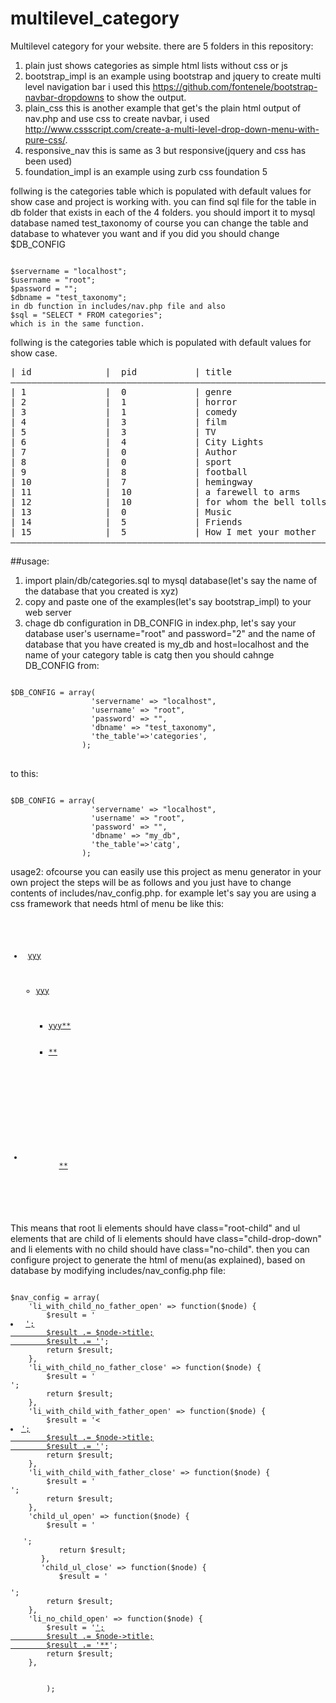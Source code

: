 # multilevel_category

Multilevel category for your website.
there are 5 folders in this repository:


1. plain just shows categories as simple html lists without css or js
2. bootstrap_impl is an example using bootstrap and jquery to create multi level navigation bar i used this https://github.com/fontenele/bootstrap-navbar-dropdowns to show the output. 
3. plain_css this is another example that get's the plain html output of nav.php and use css to create navbar,  i used http://www.cssscript.com/create-a-multi-level-drop-down-menu-with-pure-css/.
4. responsive_nav this is same as 3 but responsive(jquery and css has been used)
5. foundation_impl is an example using zurb css foundation 5


follwing is the categories table which is populated with default values for show case and project is working with.
you can find sql file for the table in db folder that exists in each of the 4 folders.
you should import it to mysql database named test_taxonomy of course
you can change the table and database to whatever you want and if you did you should change $DB_CONFIG 
<pre><code>
$servername = "localhost"; 
$username = "root"; 
$password = ""; 
$dbname = "test_taxonomy"; 
in db function in includes/nav.php file and also 
$sql = "SELECT * FROM categories";
which is in the same function.
</code></pre>
follwing is the categories table which is populated with default values for show case.
<pre>
| id              |  pid           | title            
——————————————————————————————————————————————————————————————
| 1               |  0             | genre                   |      
| 2               |  1             | horror                  |     
| 3               |  1             | comedy                  |     
| 4               |  3             | film                    |     
| 5               |  3             | TV                      |     
| 6               |  4             | City Lights             |
| 7               |  0             | Author                  |
| 8               |  0             | sport                   |
| 9               |  8             | football                |
| 10              |  7             | hemingway               |
| 11              |  10            | a farewell to arms      |
| 12              |  10            | for whom the bell tolls |
| 13              |  0             | Music                   |
| 14              |  5             | Friends                 |
| 15              |  5             | How I met your mother   |
——————————————————————————————————————————————————————————————
</pre>

##usage:


1. import plain/db/categories.sql to mysql database(let's say the name of the database that you created is xyz)
2. copy and paste one of the examples(let's say bootstrap_impl) to your web server
3. chage db configuration in DB\_CONFIG in index.php, let's say your database user's username="root" and password="2" and the name of database that you have created is my\_db and host=localhost and the name of your category table is catg then you should cahnge DB\_CONFIG from:
<pre>
<code>
$DB_CONFIG = array(
	              'servername' => "localhost",
	              'username' => "root", 
	              'password' => "",
	              'dbname' => "test_taxonomy",
	              'the_table'=>'categories',
	            );
</code>
</pre>
to this:
<pre>
<code>
$DB_CONFIG = array(
	              'servername' => "localhost",
	              'username' => "root", 
	              'password' => "",
	              'dbname' => "my_db",
	              'the_table'=>'catg',
	            );
</code></pre>


usage2:
ofcourse you can easily use this project as menu generator in your own project the steps will be as follows and you just have to 
change contents of includes/nav\_config.php. for example let's say you are using a css framework that needs html of menu be like this:

<pre>
<code>
<ul class="drop-down">
	<li class="root-child drop-down"> <a href="" class="item">yyy</a>
		<ul class="child-drop-down">
			<li class="drop-down"><a href="">yyy</a>
				<ul class="child-drop-down">
					<li class="no-child"><a href="">yyy<span>**</span></a></li>
					<li><a href=""><span>**</span></a></li>
				</ul>
			</li>
		</ul>
	</li>
	
	<li class="root-child">
		<a href=""><span>**</span></a>
	</li>
</ul>
</code>
</pre>

This means that root li elements should have class="root-child" and ul elements that are child of li elements should have class="child-drop-down" and li elements with no child should have class="no-child". then you can configure project to generate
the html of menu(as explained),  based on database by modifying includes/nav_config.php file:
<pre>
<code>
$nav_config = array(
	'li_with_child_no_father_open' => function($node) {
		$result = '<li class="root-child drop-down"> <a href="" class="item">';
		$result .= $node->title;
		$result .= '</a>';
		return $result;
	},
	'li_with_child_no_father_close' => function($node) {
		$result = '</li>';
		return $result;
	},
	'li_with_child_with_father_open' => function($node) {
		$result = '<<li class="drop-down"><a href="">';
		$result .= $node->title;
		$result .= '</a>';
		return $result;
	},
	'li_with_child_with_father_close' => function($node) {
		$result = '</li>';
		return $result;
	},	
	'child_ul_open' => function($node) {
		$result = '<ul class="child-drop-down">';
		return $result;
	},
	'child_ul_close' => function($node) {
		$result = '</ul>';
		return $result;
	},	
	'li_no_child_open' => function($node) {
		$result = '<a href="">';
		$result .= $node->title;
		$result .= '<span>**</span></a>';
		return $result;
	},


		);
		
</code>
</pre>
